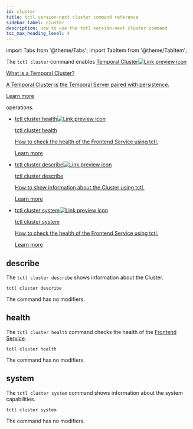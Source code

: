 ```yaml
---
id: cluster
title: tctl version-next cluster command reference
sidebar_label: cluster
description: How to use the tctl version-next cluster command
toc_max_heading_level: 4
---
```


<!-- THIS FILE IS GENERATED. DO NOT EDIT THIS FILE DIRECTLY -->

import Tabs from '@theme/Tabs';
import TabItem from '@theme/TabItem';

The `tctl cluster` command enables <a class="tdlp" href="/clusters#">Temporal Cluster<span class="tdlpiw"><img src="/img/link-preview-icon.svg" alt="Link preview icon" /></span><div class="tdlpc"><p class="tdlppt">What is a Temporal Cluster?</p><p class="tdlppd">A Temporal Cluster is the Temporal Server paired with persistence.</p><p class="tdlplm"><a href="/clusters#">Learn more</a></p></div></a> operations.

- <a class="tdlp" href="#health">tctl cluster health<span class="tdlpiw"><img src="/img/link-preview-icon.svg" alt="Link preview icon" /></span><div class="tdlpc"><p class="tdlppt">tctl cluster health</p><p class="tdlppd">How to check the health of the Frontend Service using tctl.</p><p class="tdlplm"><a href="#health">Learn more</a></p></div></a>
- <a class="tdlp" href="#describe">tctl cluster describe<span class="tdlpiw"><img src="/img/link-preview-icon.svg" alt="Link preview icon" /></span><div class="tdlpc"><p class="tdlppt">tctl cluster describe</p><p class="tdlppd">How to show information about the Cluster using tctl.</p><p class="tdlplm"><a href="#describe">Learn more</a></p></div></a>
- <a class="tdlp" href="#system">tctl cluster system<span class="tdlpiw"><img src="/img/link-preview-icon.svg" alt="Link preview icon" /></span><div class="tdlpc"><p class="tdlppt">tctl cluster system</p><p class="tdlppd">How to check the health of the Frontend Service using tctl.</p><p class="tdlplm"><a href="#system">Learn more</a></p></div></a>

## describe

The `tctl cluster describe` shows information about the Cluster.

`tctl cluster describe`

The command has no modifiers.

## health

The `tctl cluster health` command checks the health of the [Frontend Service](/concepts/what-is-a-temporal-cluster/#frontend-service).

`tctl cluster health`

The command has no modifiers.

## system

The `tctl cluster system` command shows information about the system capabilities.

`tctl cluster system`

The command has no modifiers.

